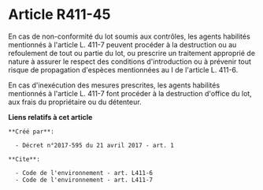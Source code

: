 # Article R411-45

En cas de non-conformité du lot soumis aux contrôles, les agents habilités mentionnés à l'article L. 411-7 peuvent procéder à
la destruction ou au refoulement de tout ou partie du lot, ou prescrire un traitement approprié de nature à assurer le
respect des conditions d'introduction ou à prévenir tout risque de propagation d'espèces mentionnées au I de l'article L.
411-6. 

En cas d'inexécution des mesures prescrites, les agents habilités mentionnés à l'article L. 411-7 font procéder à la
destruction d'office du lot, aux frais du propriétaire ou du détenteur.

**Liens relatifs à cet article**

	**Créé par**:

	  - Décret n°2017-595 du 21 avril 2017 - art. 1

	**Cite**:

	  - Code de l'environnement - art. L411-6
	  - Code de l'environnement - art. L411-7
